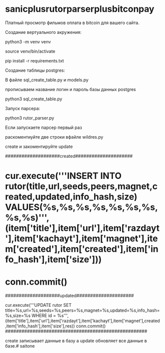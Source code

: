 # sanicplusrutorparserplusbitconpay
Платный просмотр фильмов оплата в bitcoin для вашего сайта.



Создание вертуального акружения:


python3 -m venv venv


source venv/bin/activate


pip install -r requirements.txt


Создание таблицы postgres:

В файле sql_create_table.py и models.py

прописываем название логин и пароль базы данных postgres

python3 sql_create_table.py


Запуск парсера:

python3 rutor_parser.py

Если запускаете парсер первый раз 

раскоментиуйте две строки вфайле wildres.py

create и закоментируйте update

####################created#####################
# cur.execute('''INSERT INTO rutor(title,url,seeds,peers,magnet,created,updated,info_hash,size) VALUES(%s,%s,%s,%s,%s,%s,%s,%s,%s)''',(item['title'],item['url'],item['razdayt'],item['kachayt'],item['magnet'],item['created'],item['created'],item['info_hash'],item['size']))
# conn.commit()
####################updated#####################

cur.execute('''UPDATE  rutor SET title=%s,url=%s,seeds=%s,peers=%s,magnet=%s,updated=%s,info_hash=%s,size=%s WHERE id = %s''',(item['title'],item['url'],item['razdayt'],item['kachayt'],item['magnet'],created,item['info_hash'],item['size'],res))
conn.commit()
####################################################

create записывает данные в базу а update обновляет все данные в базе.# saitone
